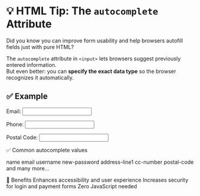 # 💡 HTML Tip: The `autocomplete` Attribute

Did you know you can improve form usability and help browsers autofill fields just with pure HTML?

The `autocomplete` attribute in `<input>` lets browsers suggest previously entered information.  
But even better: you can **specify the exact data type** so the browser recognizes it automatically.

## ✅ Example

<form>
  <label for="email">Email:</label>
  <input type="email" name="email" autocomplete="email" />

  <label for="phone">Phone:</label>
  <input type="tel" name="phone" autocomplete="tel" />

  <label for="postal">Postal Code:</label>
  <input type="text" name="postal-code" autocomplete="postal-code" />
</form>

✅ Common autocomplete values

name
email
username
new-password
address-line1
cc-number
postal-code
and many more...

🔐 Benefits
Enhances accessibility and user experience
Increases security for login and payment forms
Zero JavaScript needed